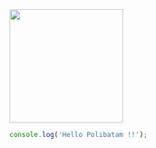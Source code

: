 <img width='200' src="https://media1.tenor.com/m/WTylD8JOdq4AAAAd/emma-fuhrmann-cassie-lang.gif">

``` js
console.log('Hello Polibatam !!');
```

